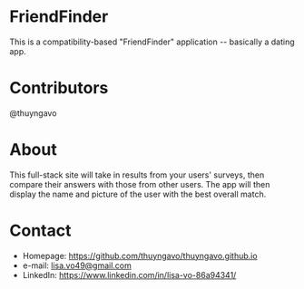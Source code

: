 # FriendFinder
This is a compatibility-based "FriendFinder" application -- basically a dating app. 

# Contributors
@thuyngavo

# About
This full-stack site will take in results from your users' surveys, then compare their answers with those from other users. The app will then display the name and picture of the user with the best overall match.

# Contact
- Homepage: https://github.com/thuyngavo/thuyngavo.github.io
- e-mail: lisa.vo49@gmail.com
- LinkedIn: https://www.linkedin.com/in/lisa-vo-86a94341/
